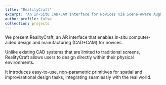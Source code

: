 ```yaml
---
title: "RealityCraft"
excerpt: "An In-Situ CAD+CAM Interface for Novices via Scene-Aware Augmented Reality<br/><img src='/images/Rotoscoping.png'>"
author_profile: false
collection: projects
---
```


We present RealityCraft, an AR interface that enables in-situ computer-aided design and manufacturing (CAD+CAM) for novices. 

Unlike existing CAD systems that are limited to traditional screens, RealityCraft allows users to design directly within their physical environments. 

It introduces easy-to-use, non-parametric primitives for spatial and improvisational design tasks, integrating seamlessly with the real world.
